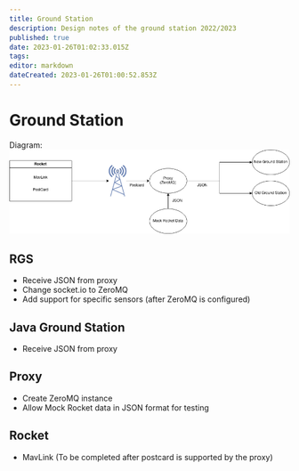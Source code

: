 ```yaml
---
title: Ground Station
description: Design notes of the ground station 2022/2023
published: true
date: 2023-01-26T01:02:33.015Z
tags: 
editor: markdown
dateCreated: 2023-01-26T01:00:52.853Z
---
```


# Ground Station
Diagram: 
![ground_station.drawio.png](/ground_station.drawio.png)

## RGS
- Receive JSON from proxy 
- Change socket.io to ZeroMQ 
- Add support for specific sensors (after ZeroMQ is configured)  
## Java Ground Station
- Receive JSON from proxy  
## Proxy
- Create ZeroMQ instance  
- Allow Mock Rocket data in JSON format for testing  
## Rocket
- MavLink (To be completed after postcard is supported by the proxy) 